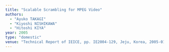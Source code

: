 ```yaml
---
title: "Scalable Scrambling for MPEG Video"
authors:
  - "Ayuko TAKAGI"
  - "Kiyoshi NISHIKAWA"
  - "Hitoshi KIYA"
year: 2005
type: "domestic"
venue: "Technical Report of IEICE, pp. IE2004-129, Jeju, Korea, 2005-01-10."
---
```

